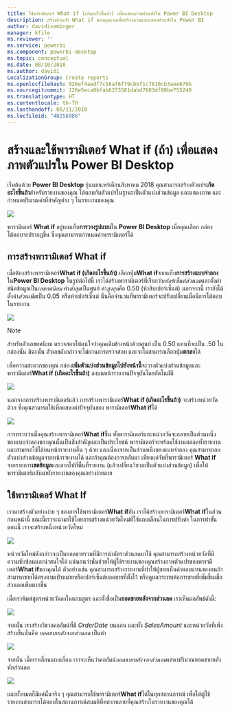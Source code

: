 ```yaml
---
title: ใช้พารามิเตอร์ What if (เกิดอะไรขึ้นถ้า) เพื่อแสดงภาพตัวแปรใน Power BI Desktop
description: สร้างตัวแปร What if ของคุณเองเพื่อสร้างภาพและแสดงตัวแปรใน Power BI
author: davidiseminger
manager: kfile
ms.reviewer: ''
ms.service: powerbi
ms.component: powerbi-desktop
ms.topic: conceptual
ms.date: 08/10/2018
ms.author: davidi
LocalizationGroup: Create reports
ms.openlocfilehash: 926ef4aedf7c56af6f79cbbf1c7810cb3aee670b
ms.sourcegitcommit: 126e5eca8bfab6273581dabd7603df88be755240
ms.translationtype: HT
ms.contentlocale: th-TH
ms.lasthandoff: 08/11/2018
ms.locfileid: "40256986"
---
```

# <a name="create-and-use-a-what-if-parameter-to-visualize-variables-in-power-bi-desktop"></a>สร้างและใช้พารามิเตอร์ What if (ถ้า) เพื่อแสดงภาพตัวแปรใน Power BI Desktop
เริ่มต้นด้วย **Power BI Desktop** รุ่นเผยแพร่เดือนสิงหาคม 2018 คุณสามารถสร้างตัวแปร**เกิดอะไรขึ้นถ้า**สำหรับรายงานของคุณ โต้ตอบกับตัวแปรในฐานะเป็นตัวแบ่งส่วนข้อมูล และแสดงภาพ และกำหนดปริมาณค่าที่สำคัญต่าง ๆ ในรายงานของคุณ

![](media/desktop-what-if/what-if_01.png)

พารามิเตอร์ **What if** อยู่บนแท็บ**การวางรูปแบบ**ใน **Power BI Desktop** เมื่อคุณเลือก กล่องโต้ตอบจะปรากฏขึ้น ซึ่งคุณสามารถกำหนดค่าพารามิเตอร์ได้

## <a name="creating-a-what-if-parameter"></a>การสร้างพารามิเตอร์ What if
เมื่อต้องสร้างพารามิเตอร์**What if (เกิดอะไรขึ้นถ้า)** เลือกปุ่ม**What if**จากแท็บ**การสร้างแบบจำลอง**ใน**Power BI Desktop** ในรูปต่อไปนี้ เราได้สร้างพารามิเตอร์ที่เรียกว่า*เปอร์เซ็นต์ส่วนลด*และตั้งค่าชนิดข้อมูลเป็น*เลขทศนิยม* ค่า*ต่ำสุด*เป็นศูนย์ ค่า*สูงสุด*คือ 0.50 (ห้าสิบเปอร์เซ็นต์) นอกจากนี้ เรายังได้ตั้งค่า*ส่วนเพิ่ม*เป็น 0.05 หรือห้าเปอร์เซ็นต์ นั่นคือจำนวนที่พารามิเตอร์จะปรับเปลี่ยนเมื่อมีการโต้ตอบในรายงาน

![](media/desktop-what-if/what-if_02.png)

> [!NOTE]
> สำหรับตัวเลขทศนิยม ตรวจสอบให้แน่ใจว่าคุณเติมข้างหน้าด้วยศูนย์ เป็น 0.50 แทนที่จะเป็น .50 ในกล่องนั้น มิฉะนั้น ตัวเลขดังกล่าวจะไม่ผ่านการตรวจสอบ และจะไม่สามารถเลือกปุ่ม**ตกลง**ได้
> 
> 

เพื่อความสะดวกของคุณ กล่อง**เพิ่มตัวแบ่งส่วนข้อมูลไปยังหน้านี้**จะวางตัวแบ่งส่วนข้อมูลและพารามิเตอร์**What if (เกิดอะไรขึ้นถ้า)** ลงบนหน้ารายงานปัจจุบันโดยอัตโนมัติ

![](media/desktop-what-if/what-if_03.png)

นอกจากการสร้างพารามิเตอร์แล้ว การสร้างพารามิเตอร์**What if (เกิดอะไรขึ้นถ้า)** จะสร้างหน่วยวัดด้วย ซึ่งคุณสามารถใช้เพื่อแสดงค่าปัจจุบันของ พารามิเตอร์**What if**ได้

![](media/desktop-what-if/what-if_04.png)

การทราบว่าเมื่อคุณสร้างพารามิเตอร์**What if**ขึ้น ทั้งพารามิเตอร์และหน่วยวัดจะกลายเป็นส่วนหนึ่งของแบบจำลองของคุณนั้นเป็นสิ่งสำคัญและเป็นประโยชน์ พารามิเตอร์จะพร้อมใช้งานตลอดทั้งรายงาน และสามารถใช้ได้บนหน้ารายงานอื่น ๆ ด้วย และเนื่องจากเป็นส่วนหนึ่งของแบบจำลอง คุณสามารถลบตัวแบ่งส่วนข้อมูลจากหน้ารายงานได้ และถ้าคุณต้องการกลับมา เพียงแค่จับที่พารามิเตอร์ **What if** จากรายการ**เขตข้อมูล**และลากไปที่พื้นที่รายงาน (แล้วเปลี่ยนวิชวลเป็นตัวแบ่งส่วนข้อมูล) เพื่อให้พารามิเตอร์กลับมายังรายงานของคุณอย่างง่ายดาย

## <a name="using-a-what-if-parameter"></a>ใช้พารามิเตอร์ What If
เรามาสร้างตัวอย่างง่าย ๆ ของการใช้พารามิเตอร์**What if**กัน เราได้สร้างพารามิเตอร์**What if**ในส่วนก่อนหน้านี้ ขณะนี้เราจะนำมาใช้โดยการสร้างหน่วยวัดใหม่ที่ใช้แถบเลื่อนในการปรับค่า ในการทำขั้นตอนนี้ เราจะสร้างหนึ่งหน่วยวัดใหม่

![](media/desktop-what-if/what-if_05.png)

หน่วยวัดใหม่ดังกล่าวจะเป็นยอดขายรวมที่มีการนำอัตราส่วนลดมาใช้ คุณสามารถสร้างหน่วยวัดที่มีความซับซ้อนและน่าสนใจได้ แน่นอนว่านั่นช่วยให้ผู้ใช้รายงานของคุณสร้างภาพตัวแปรของพารามิิเตอร์**What if**ของคุณได้ ตัวอย่างเช่น คุณสามารถสร้างรายงานที่ทำให้ผู้ขายเห็นค่าตอบแทนของตนถ้าสามารถขายได้ตรงตามเป้าหมายหรือเปอร์เซ็นต์ยอดขายที่ตั้งไว้ หรือดูผลกระทบต่อการขายที่เพิ่มขึ้นเมื่อส่วนลดเพิ่มมากขึ้น

เมื่อเราพิมพ์สูตรหน่วยวัดลงในแถบสูตร และตั้งชื่อเป็น**ยอดขายหลังจากส่วนลด** เราเห็นผลลัพธ์ดังนี้:

![](media/desktop-what-if/what-if_06.png)

จากนั้น เราสร้างวิชวลคอลัมน์ที่มี *OrderDate* บนแกน และทั้ง *SalesAmount* และหน่วยวัดที่เพิ่งสร้างขึ้นนั่นคือ *ยอดขายหลังจากส่วนลด* เป็นค่า

![](media/desktop-what-if/what-if_07.png)

จากนั้น เมื่อเราเลื่อนแถบเลื่อน เราจะเห็นว่าคอลัมน์*ยอดขายหลังจากส่วนลด*แสดงปริมาณยอดขายหลังหักส่วนลด

![](media/desktop-what-if/what-if_08.png)

และทั้งหมดก็มีแค่นั้นจริง ๆ คุณสามารถใช้พารามิเตอร์**What if**ได้ในทุกสถานการณ์ เพื่อให้ผู้ใช้รายงานสามารถโต้ตอบในสถานการณ์สมมติที่หลากหลายที่คุณสร้างในรายงานของคุณได้

